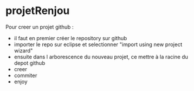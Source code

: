 # projetRenjou

Pour creer un projet github :

- il faut en premier créer le repository sur github
- importer le repo sur eclipse et selectionner "import using new project wizard"
- ensuite dans l arborescence du nouveau projet, ce mettre à la racine du depot github
- creer
- commiter
- enjoy